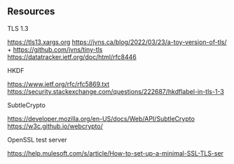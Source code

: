 ## Resources

TLS 1.3

https://tls13.xargs.org
https://jvns.ca/blog/2022/03/23/a-toy-version-of-tls/ + https://github.com/jvns/tiny-tls
https://datatracker.ietf.org/doc/html/rfc8446

HKDF

https://www.ietf.org/rfc/rfc5869.txt
https://security.stackexchange.com/questions/222687/hkdflabel-in-tls-1-3

SubtleCrypto

https://developer.mozilla.org/en-US/docs/Web/API/SubtleCrypto
https://w3c.github.io/webcrypto/

OpenSSL test server

https://help.mulesoft.com/s/article/How-to-set-up-a-minimal-SSL-TLS-ser
